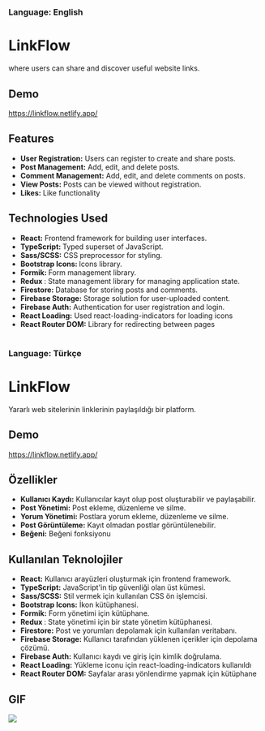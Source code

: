 #
### Language: English
# LinkFlow
where users can share and discover useful website links.

## Demo
https://linkflow.netlify.app/

## Features
- <b> User Registration:</b> Users can register to create and share posts.
- <b> Post Management:</b> Add, edit, and delete posts.
- <b> Comment Management:</b> Add, edit, and delete comments on posts.
- <b> View Posts:</b> Posts can be viewed without registration.
- <b> Likes:</b> Like functionality

## Technologies Used
- <b> React:</b> Frontend framework for building user interfaces.
- <b> TypeScript: </b>Typed superset of JavaScript.
- <b> Sass/SCSS:</b> CSS preprocessor for styling.
- <b> Bootstrap Icons: </b>Icons library.
- <b> Formik: </b>Form management library.
- <b> Redux </b>: State management library for managing application state.
- <b> Firestore: </b>Database for storing posts and comments.
- <b> Firebase Storage:</b> Storage solution for user-uploaded content.
- <b> Firebase Auth:</b> Authentication for user registration and login.
- <b> React Loading:</b> Used react-loading-indicators for loading icons
- <b> React Router DOM:</b> Library for redirecting between pages

#
### Language: Türkçe
# LinkFlow
Yararlı web sitelerinin linklerinin paylaşıldığı bir platform.

## Demo
https://linkflow.netlify.app/

## Özellikler
- <b>Kullanıcı Kaydı:</b> Kullanıcılar kayıt olup post oluşturabilir ve paylaşabilir.
- <b>Post Yönetimi:</b> Post ekleme, düzenleme ve silme.
- <b>Yorum Yönetimi:</b> Postlara yorum ekleme, düzenleme ve silme.
- <b>Post Görüntüleme:</b> Kayıt olmadan postlar görüntülenebilir.
- <b>Beğeni:</b> Beğeni fonksiyonu

## Kullanılan Teknolojiler
- <b>React:</b> Kullanıcı arayüzleri oluşturmak için frontend framework.
- <b>TypeScript:</b> JavaScript'in tip güvenliği olan üst kümesi.
- <b>Sass/SCSS:</b> Stil vermek için kullanılan CSS ön işlemcisi.
- <b>Bootstrap Icons:</b> İkon kütüphanesi.
- <b>Formik:</b> Form yönetimi için kütüphane.
- <b> Redux </b>: State yönetimi için bir state yönetim kütüphanesi.
- <b>Firestore:</b> Post ve yorumları depolamak için kullanılan veritabanı.
- <b>Firebase Storage:</b> Kullanıcı tarafından yüklenen içerikler için depolama çözümü.
- <b>Firebase Auth:</b> Kullanıcı kaydı ve giriş için kimlik doğrulama.
- <b> React Loading:</b> Yükleme iconu için react-loading-indicators kullanıldı
- <b> React Router DOM:</b> Sayfalar arası yönlendirme yapmak için kütüphane

## GIF

![](https://github.com/samettekin01/linkflow/blob/master/assets/gif/0717.gif)
